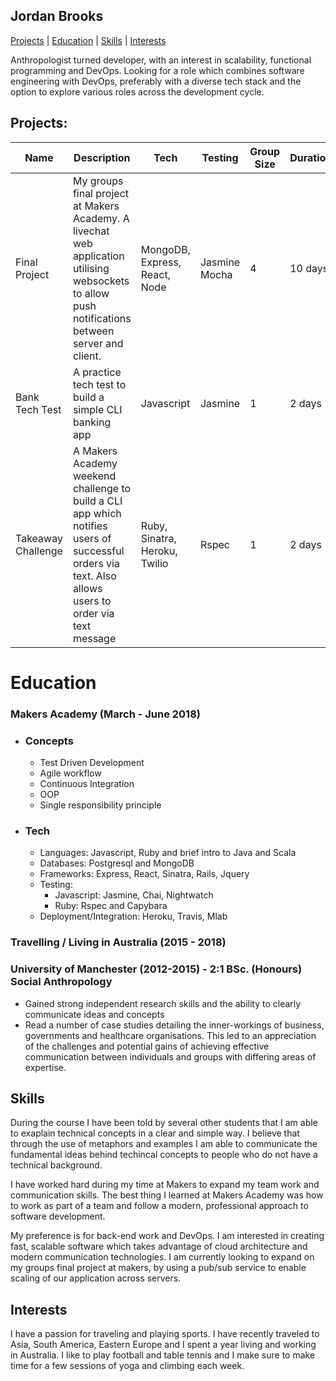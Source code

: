 ## Jordan Brooks

[Projects](#projects) | [Education](#education) | [Skills](#skills) | [Interests](#interests)

Anthropologist turned developer, with an interest in scalability, functional programming 
and DevOps. Looking for a role which combines software engineering with DevOps, preferably with a 
diverse tech stack and the option to explore various roles across the development cycle.

## Projects:
| Name               | Description                                                                                                                                           | Tech                          | Testing        | Group Size | Duration | Week Number |
|--------------------|-------------------------------------------------------------------------------------------------------------------------------------------------------|-------------------------------|----------------|------------|----------|-------------|
| Final Project      | My groups final project at Makers Academy. A livechat web application utilising websockets to allow push notifications between server and client.     | MongoDB, Express, React, Node | Jasmine Mocha  | 4          | 10 days  | 12          |
| Bank Tech Test     | A practice tech test to build a simple CLI banking app                                                                                                | Javascript                    | Jasmine        | 1          | 2 days   | 10          |
| Takeaway Challenge | A Makers Academy weekend challenge to build a CLI app which notifies users of successful orders via text. Also allows users to order via text message | Ruby, Sinatra, Heroku, Twilio | Rspec          | 1          | 2 days   | 2           |

# Education

### Makers Academy (March - June 2018)

* ### Concepts
   * Test Driven Development
   * Agile workflow
   * Continuous Integration
   * OOP
   * Single responsibility principle

* ### Tech
   * Languages: Javascript, Ruby and brief intro to Java and Scala
   * Databases: Postgresql and MongoDB 
   * Frameworks: Express, React, Sinatra, Rails, Jquery
   * Testing: 
     * Javascript: Jasmine, Chai, Nightwatch
     * Ruby: Rspec and Capybara
   * Deployment/Integration: Heroku, Travis, Mlab

### Travelling / Living in Australia (2015 - 2018)

### University of Manchester (2012-2015) - 2:1 BSc. (Honours) Social Anthropology

   * Gained strong independent research skills and the ability to clearly
   communicate ideas and concepts
   * Read a number of case studies detailing the inner-workings of business, 
   governments and healthcare organisations. This led to an appreciation of the 
   challenges and potential gains of achieving effective communication between 
   individuals and groups with differing areas of expertise.

## Skills

During the course I have been told by several other students that I am able to
exaplain technical concepts in a clear and simple way. I believe that through 
the use of metaphors and examples I am able to communicate the fundamental ideas
behind techincal concepts to people who do not have a technical background.

I have worked hard during my time at Makers to expand my team work and communication 
skills. The best thing I learned at Makers Academy was how to work as part of a team
and follow a modern, professional approach to software development.

My preference is for back-end work and DevOps. I am interested in creating fast, 
scalable software which takes advantage of cloud architecture and modern communication
technologies. I am currently looking to expand on my groups final project at makers, 
by using a pub/sub service to enable scaling of our application across servers.

## Interests

I have a passion for traveling and playing sports. I have recently traveled
to Asia, South America, Eastern Europe and I spent a year living and working 
in Australia. I like to play football and table tennis and I make sure to make
time for a few sessions of yoga and climbing each week.

